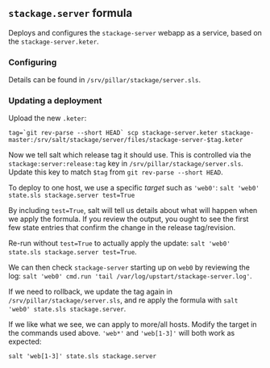 ## `stackage.server` formula

Deploys and configures the `stackage-server` webapp as a service, based on the
`stackage-server.keter`.

### Configuring

Details can be found in `/srv/pillar/stackage/server.sls`.


### Updating a deployment

Upload the new `.keter`:

```
tag=`git rev-parse --short HEAD` scp stackage-server.keter stackage-master:/srv/salt/stackage/server/files/stackage-server-$tag.keter
```

Now we tell salt which release tag it should use. This is controlled via the
`stackage:server:release:tag` key in `/srv/pillar/stackage/server.sls`. Update
this key to match `$tag` from `git rev-parse --short HEAD`.

To deploy to one host, we use a specific _target_ such as `'web0'`:
`salt 'web0' state.sls stackage.server test=True`

By including `test=True`, salt will tell us details about what will happen when
we apply the formula. If you review the output, you ought to see the first few
state entries that confirm the change in the release tag/revision.

Re-run without `test=True` to actually apply the update: `salt 'web0' state.sls stackage.server test=True`.

We can then check `stackage-server` starting up on `web0` by reviewing the log:
`salt 'web0' cmd.run 'tail /var/log/upstart/stackage-server.log'`.

If we need to rollback, we update the tag again in `/srv/pillar/stackage/server.sls`,
and re apply the formula with `salt 'web0' state.sls stackage.server`.

If we like what we see, we can apply to more/all hosts. Modify the target in the
commands used above. `'web*'` and `'web[1-3]'` will both work as expected:

`salt 'web[1-3]' state.sls stackage.server`

